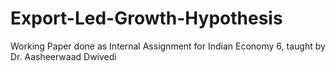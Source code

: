 # Export-Led-Growth-Hypothesis
Working Paper done as Internal Assignment for Indian Economy 6, taught by Dr. Aasheerwaad Dwivedi 
